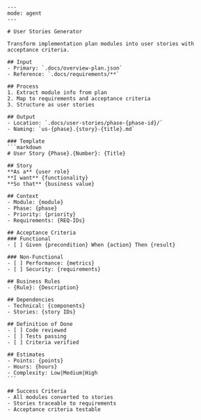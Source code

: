 ````prompt
---
mode: agent
---

# User Stories Generator

Transform implementation plan modules into user stories with acceptance criteria.

## Input
- Primary: `.docs/overview-plan.json`
- Reference: `.docs/requirements/**`

## Process
1. Extract module info from plan
2. Map to requirements and acceptance criteria
3. Structure as user stories

## Output
- Location: `.docs/user-stories/phase-{phase-id}/`
- Naming: `us-{phase}.{story}-{title}.md`

### Template
```markdown
# User Story {Phase}.{Number}: {Title}

## Story
**As a** {user role}  
**I want** {functionality}  
**So that** {business value}

## Context
- Module: {module}
- Phase: {phase}
- Priority: {priority}
- Requirements: {REQ-IDs}

## Acceptance Criteria
### Functional
- [ ] Given {precondition} When {action} Then {result}

### Non-Functional
- [ ] Performance: {metrics}
- [ ] Security: {requirements}

## Business Rules
- {Rule}: {Description}

## Dependencies
- Technical: {components}
- Stories: {story IDs}

## Definition of Done
- [ ] Code reviewed
- [ ] Tests passing
- [ ] Criteria verified

## Estimates
- Points: {points}
- Hours: {hours}
- Complexity: Low|Medium|High
```

## Success Criteria
- All modules converted to stories
- Stories traceable to requirements
- Acceptance criteria testable
